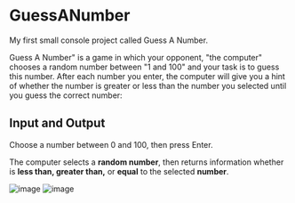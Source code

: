# GuessANumber
My first small console project called Guess A Number.

Guess A Number" is a game in which your opponent, "the computer" chooses a random number between "1 and 100" and your task is to guess this number. After each number you enter, the computer will give you a hint of whether the number is greater or less than the number you selected until you guess the correct number:

## Input and Output

Choose a number between 0 and 100, then press Enter.

The computer selects a **random number**, then returns information whether is **less than, greater than,** or **equal** to the selected **number**.

![image](https://user-images.githubusercontent.com/101288849/222990737-55834407-30c9-47cc-8dd5-f986a906f7c5.png)
![image](https://user-images.githubusercontent.com/101288849/222990766-68e86de0-9bfd-4d49-bd98-c350422208c8.png)


